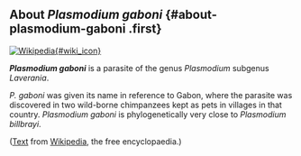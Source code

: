 About *Plasmodium gaboni* {#about-plasmodium-gaboni .first}
-------------------------

[![Wikipedia](/img/wikipedia_logo_v2_en.png){#wiki_icon}](http://en.wikipedia.org/wiki/Plasmodium_gaboni)

***Plasmodium gaboni*** is a parasite of the genus *Plasmodium* subgenus
*Laverania*.

*P. gaboni* was given its name in reference to Gabon, where the parasite
was discovered in two wild-borne chimpanzees kept as pets in villages in
that country. *Plasmodium gaboni* is phylogenetically very close to
*Plasmodium billbrayi*.

([Text](http://en.wikipedia.org/wiki/Plasmodium_gaboni) from
[Wikipedia](http://en.wikipedia.org/), the free encyclopaedia.)
